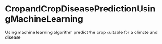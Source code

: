 # CropandCropDiseasePredictionUsingMachineLearning
Using machine learning algorithm predict the crop suitable for a climate and disease
